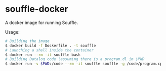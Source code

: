 # souffle-docker

A docker image for running Souffle.

Usage:

```bash
# Building the image
$ docker build -f Dockerfile . -t souffle
# Launching a shell inside the container
$ docker run --rm -it souffle bash
# Building Datalog code (assuming there is a program.dl in $PWD
$ docker run -v $PWD:/code --rm -it souffle souffle -g /code/program.cpp /code/program.dl
```
